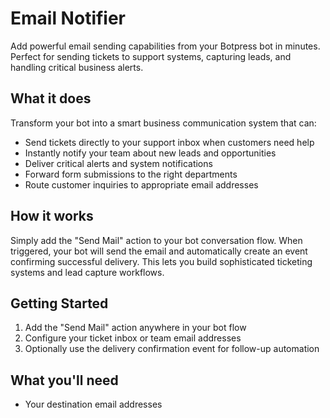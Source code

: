 # Email Notifier

Add powerful email sending capabilities from your Botpress bot in minutes. Perfect for sending tickets to support systems, capturing leads, and handling critical business alerts.

## What it does

Transform your bot into a smart business communication system that can:
- Send tickets directly to your support inbox when customers need help
- Instantly notify your team about new leads and opportunities
- Deliver critical alerts and system notifications
- Forward form submissions to the right departments
- Route customer inquiries to appropriate email addresses

## How it works

Simply add the "Send Mail" action to your bot conversation flow. When triggered, your bot will send the email and automatically create an event confirming successful delivery. This lets you build sophisticated ticketing systems and lead capture workflows.

## Getting Started
1. Add the "Send Mail" action anywhere in your bot flow
2. Configure your ticket inbox or team email addresses
3. Optionally use the delivery confirmation event for follow-up automation

## What you'll need
- Your destination email addresses
